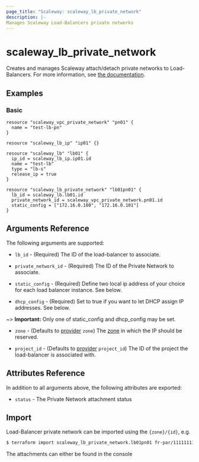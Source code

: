 ```yaml
---
page_title: "Scaleway: scaleway_lb_private_network"
description: |-
Manages Scaleway Load-Balancers private networks
---
```


# scaleway_lb_private_network

Creates and manages Scaleway attach/detach private networks to Load-Balancers.
For more information, see [the documentation](https://developers.scaleway.com/en/products/lb/zoned_api/#post-d4b30).

## Examples

### Basic

```hcl
resource "scaleway_vpc_private_network" "pn01" {
  name = "test-lb-pn"
}

resource "scaleway_lb_ip" "ip01" {}

resource "scaleway_lb" "lb01" {
  ip_id = scaleway_lb_ip.ip01.id
  name = "test-lb"
  type = "lb-s"
  release_ip = true
}

resource "scaleway_lb_private_network" "lb01pn01" {
  lb_id = scaleway_lb.lb01.id
  private_network_id = scaleway_vpc_private_network.pn01.id
  static_config = ["172.16.0.100", "172.16.0.101"]
}
```

## Arguments Reference

The following arguments are supported:

- `lb_id` - (Required) The ID of the load-balancer to associate.

- `private_network_id` - (Required) The ID of the Private Network to associate.

- `static_config` - (Required) Define two local ip address of your choice for each load balancer instance. See below.

- `dhcp_config` - (Required) Set to true if you want to let DHCP assign IP addresses. See below.

~> **Important:**  Only one of static_config and dhcp_config may be set.

- `zone` - (Defaults to [provider](../index.md#zone) `zone`) The [zone](../guides/regions_and_zones.md#zones) in which the IP should be reserved.

- `project_id` - (Defaults to [provider](../index.md#project_id) `project_id`) The ID of the project the load-balancer is associated with.

## Attributes Reference

In addition to all arguments above, the following attributes are exported:

- `status` -  The Private Network attachment status

## Import

Load-Balancer private network can be imported using the `{zone}/{id}`, e.g.

```bash
$ terraform import scaleway_lb_private_network.lb01pn01 fr-par/11111111-1111-1111-1111-111111111111
```

The attachments can either be found in the console
